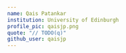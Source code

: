 ```yaml
---
name: Qais Patankar
institution: University of Edinburgh
profile_pic: qaisjp.png
quote: "// TODO(q)"
github_user: qaisjp
---
```

